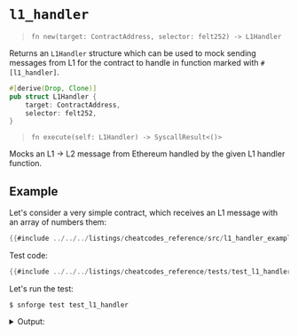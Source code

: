 # `l1_handler`

> `fn new(target: ContractAddress, selector: felt252) -> L1Handler`

Returns an `L1Handler` structure which can be used to mock sending messages from L1 for the contract to handle in function marked with `#[l1_handler]`.

```rust
#[derive(Drop, Clone)]
pub struct L1Handler {
    target: ContractAddress,
    selector: felt252,
}
```

> `fn execute(self: L1Handler) -> SyscallResult<()>`

Mocks an L1 -> L2 message from Ethereum handled by the given L1 handler function.

## Example

Let's consider a very simple contract, which receives an L1 message with an array of numbers them:

```rust
{{#include ../../../listings/cheatcodes_reference/src/l1_handler_example.cairo}}
```

Test code:

```rust
{{#include ../../../listings/cheatcodes_reference/tests/test_l1_handler.cairo}}
```

Let's run the test:

<!-- { "package_name": "cheatcodes_reference", "scarb_version": ">=2.11.4" } -->
```shell
$ snforge test test_l1_handler
```

<details>
<summary>Output:</summary>

```shell
Collected 1 test(s) from cheatcodes_reference package
Running 1 test(s) from tests/
[PASS] cheatcodes_reference_integrationtest::test_l1_handler::test_l1_handler ([..])
Running 0 test(s) from src/
Tests: 1 passed, 0 failed, 0 ignored, [..] filtered out
```
</details>
<br>
